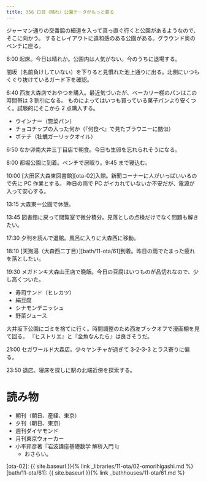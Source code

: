 ```yaml
---
title: 356 日目（晴れ）公園データがもっと要る
---
```


ジャーマン通りの交番脇の細道を入って真っ直ぐ行くと公園があるようなので、そこに向かう。
するとレイアウトに違和感のある公園がある。グラウンド奥のベンチに座る。

6:00 起床。今日は晴れか。公園内は人気がない。今のうちに退場する。

闇坂（名前負けしていない）を下りると見慣れた池上通りに出る。北側にいつもくぐり抜けているガード下を確認。

6:40 西友大森店でおやつを購入。最近気づいたが、ベーカリー棚のパンはこの時間帯は 3 割引になる。
ものによってはいつも買っている菓子パンより安くつく。試験的にそこから 2 点購入する。

* ウインナー（惣菜パン）
* チョコチップの入った何か（『何食べ』で見たブラウニーに酷似）
* ポテチ（牡蠣ガーリックオイル）

6:50 なか卯南大井三丁目店で朝食。今日も生卵を忘れられそうになる。

8:00 都堀公園に到着。ベンチで居眠り。9:45 まで寝込む。

10:00 [大田区大森東図書館][ota-02]入館。新聞コーナーに人がいっぱいいるので先に PC 作業とする。
昨日の雨で PC がイカれていないか不安だが、電源が入って安心する。

13:15 大森東一公園で休憩。

13:45 図書館に戻って閲覧室で微分積分。見落としの点検だけでなく問題も解きたい。

17:30 夕刊を読んで退館。風呂に入りに大森西に移動。

18:10 [天狗湯（大森西二丁目）][bath/11-ota/61]到着。昨日の雨でたまった疲れを落としたい。

19:30 メガドンキ大森山王店で晩飯。今日の豆腐はいつものが品切れなので、少し高くついた。

* 寿司サンド（ヒレカツ）
* 絹豆腐
* シナモンデニッシュ
* 野菜ジュース

大井坂下公園にゴミを捨てに行く。時間調整のため西友ブックオフで漫画棚を見て回る。
『ヒストリエ』と『金魚なんたら』は良さそうだ。

21:00 セガワールド大森店。少々ヤンチャが過ぎて 3-2-3-3 とラス寄りに偏る。

23:50 退店。寝床を探しに駅の北端近傍を探索する。

# 読み物

* 朝刊（朝日、産経、東京）
* 夕刊（朝日、東京）
* 週刊ダイヤモンド
* 月刊東京ウォーカー
* 小平邦彦著『岩波講座基礎数学 解析入門 I』
  * おさらい。

[ota-02]: {{ site.baseurl }}{% link _libraries/11-ota/02-omorihigashi.md %}
[bath/11-ota/61]: {{ site.baseurl }}{% link _bathhouses/11-ota/61.md %}
